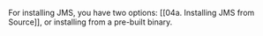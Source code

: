 For installing JMS, you have two options: [[04a. Installing JMS from Source]], or installing from a pre-built binary.
